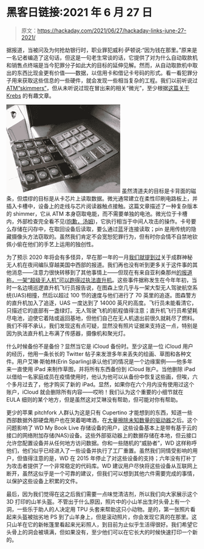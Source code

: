 # 黑客日链接:2021 年 6 月 27 日

> 原文：<https://hackaday.com/2021/06/27/hackaday-links-june-27-2021/>

据报道，当被问及为何抢劫银行时，职业罪犯威利·萨顿说:“因为钱在那里。”原来是一名记者编造了这句话，但这是一句老生常谈的话，它提供了对为什么自动取款机和销售点终端是当今犯罪分子如此大的目标的延伸见解。然而，从自动取款机中取出的东西比现金更有价值——数据，以信用卡和借记卡号码的形式。看一看犯罪分子用来获取这些信息的一些硬件，就会发现一些相当复杂的工程。我们以前听说过[ATM“skimmers”](https://hackaday.com/2016/05/03/reverse-engineering-an-atm-card-skimmer/)，但从未听说过现在冒出来的相关“微光”，至少根据[这篇关于 Krebs](https://krebsonsecurity.com/2021/06/how-cyber-sleuths-cracked-an-atm-shimmer-gang/) 的有趣文章。

[![](img/6cb73aa87230a5329f16452f14c8ea46.png)](https://hackaday.com/wp-content/uploads/2021/06/lmpincapture-300x232-1.jpg) 虽然清道夫的目标是卡背面的磁条，但煨缪的目标是从卡芯片上读取数据。微光通常建立在柔性印刷电路板上，并插入卡槽中，设备上的走线与芯片阅读器触点接触。这篇文章描述了一种复杂版本的 shimmer，它从 ATM 本身窃取电能，而不需要单独的电池。微光位于卡槽内，外部检查完全看不见([抱歉，汤姆](https://hackaday.com/2018/01/02/when-a-skimmer-isnt-a-skimmer/))，它执行相当于中间人攻击的操作。卡号要么存储在闪存中，在取回设备后读取，要么通过蓝牙连接读取；pin 是用传统的隐藏摄像头方法窃取的。虽然我们肯定不会宽恕犯罪行为，但有时你会情不自禁地钦佩小偷在他们的手艺上运用的独创性。

为了预示 2020 年将会有多怪异，早在那一年的一月[我们就提到过](https://hackaday.com/2020/01/05/hackaday-links-january-5-2020/)关于成群神秘无人机在夜间编队穿越美国中西部的报道。我们再也没有听到更多关于这件事的其他消息——注意力很快转移到了其他事情上——但现在有来自亚利桑那州[的报道称，一架“超级无人机”可以跑得过执法直升机](https://dronedj.com/2021/06/23/update-tucson-copter-cop-says-mysterious-sophisticated-super-drone-like-no-other/)。这些事件据称发生在今年年初，当时一名边境巡逻直升机飞行员报告说，在图森上空几乎与一架大型无人驾驶航空系统(UAS)相撞，然后以超过 100 节的速度与他们进行了 70 英里的追逐。图森警方的直升机加入了追逐，UAS 一度达到了 14000 英尺的高度。飞行员未能看清它，只描述它的底部有一盏绿灯。无人驾驶飞机的航程值得注意；直升机飞行员希望耗尽电池，迫使它着陆或返回基地，但他们自己在无人机退出前很久就耗尽了燃料。我们不得不承认，我们发现这有点可疑，显然没有照片证据来支持这一点，特别是因为执法直升机上布满了传感器，摄像机和聚光灯。

什么时候备份不是备份？显然当它是 iCloud 备份时。至少这是一位 iCloud 用户的经历，他用一条长长的 Twitter 帖子来发泄多年来丢失的绘画、草图和各种文件。用户艾琳·斯帕林(Erin Sparling)承认他们的情况是一个边缘案例——他多年来一直使用 iPad 来制作草图，并将所有东西备份到 iCloud 账户。当他删除 iPad 以借给一名家庭成员在疫情使用时，他认为他可以从备份中恢复这些画，但唉，六个多月过去了，他才购买了新的 iPad。显然，如果你在六个月内没有使用过这个账户，iCloud 就会删除所有内容——哎哟！我们认为这个重要的小细节就在 EULA 细则的某个地方，但是虽然这对艾琳没有帮助，但可能对你有帮助。

更少的苹果 pitchfork 人群认为这是只有 Cupertino 才能想到的东西，知道一些西部数据外部硬盘用户也在哭着喝啤酒，在[大量擦除未知数量的驱动器](https://arstechnica.com/gadgets/2021/06/mass-data-wipe-in-my-book-devices-prompts-warning-from-western-digital/)之后。这个问题影响了 WD My Book Live 存储设备的用户，这些设备基本上是带有基于云的接口的网络附加存储(NAS)设备。这些外部驱动器上的数据存储在本地，但云接口允许您配置设备并从任何地方访问数据。你和一些随机的“威胁者”，WD 这样称呼他们，他们似乎已经进入了一些设备并执行了工厂重置。虽然我们同情受影响的用户，但值得注意的是，WD 在 2015 年停止了对这些设备的支持；六年没有打补丁为攻击者提供了一个非常稳定的代码库。WD 建议用户尽快将这些设备从互联网上断开，虽然这似乎是一个可靠的建议，但我们可以想到其他六件需要完成的事情，以保护这些设备上积累的文件。

最后，因为我们觉得在这之后我们需要一点味觉清洁剂，所以我们向大家展示这个 3D 打印的山羊头盔。不管出于什么原因，照片中的小山羊出生时头骨上有一个洞，一些乐于助人的人决定用 TPU 头套来帮助这只小动物。是的，第一张照片看起来头盔被拙劣地 PS 到了山羊身上，但是滚动照片，你会发现它真的在那里。这只山羊在它的新帐篷里看起来光彩照人，到目前为止似乎生活得很好。我们希望它头骨上的洞会被填满，但如果没有，至少他们可以在它长大的时候快速打印一个新的。